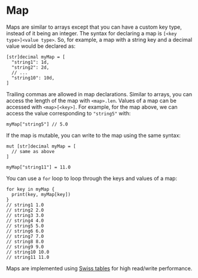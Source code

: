 # Map

Maps are similar to arrays except that you can have a custom key type, instead of it being an integer. The syntax for declaring a map is `[<key type>]<value type>`. So, for example, a map with a string key and a decimal value would be declared as:

```nc
[str]decimal myMap = [
  "string1": 1d,
  "string2": 2d,
  // ...
  "string10": 10d,
]
```

Trailing commas are allowed in map declarations. Similar to arrays, you can access the length of the map with `<map>.len`. Values of a map can be accessed with `<map>[<key>]`. For example, for the map above, we can access the value corresponding to `"string5"` with:

```nc
myMap["string5"] // 5.0
```

If the map is mutable, you can write to the map using the same syntax:

```nc
mut [str]decimal myMap = [
  // same as above
]

myMap["string11"] = 11.0
```

You can use a `for` loop to loop through the keys and values of a map:

```nc
for key in myMap {
  print(key, myMap[key])
}
// string1 1.0
// string2 2.0
// string3 3.0
// string4 4.0
// string5 5.0
// string6 6.0
// string7 7.0
// string8 8.0
// string9 9.0
// string10 10.0
// string11 11.0
```

Maps are implemented using [Swiss tables](https://abseil.io/about/design/swisstables) for high read/write performance.
